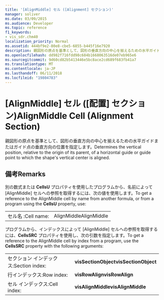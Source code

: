 ```yaml
---
title: '[AlignMiddle] セル ([Alignment] セクション)'
manager: soliver
ms.date: 03/09/2015
ms.audience: Developer
ms.topic: reference
f1_keywords:
- vis_sdr.chm40
localization_priority: Normal
ms.assetid: 444bf9e2-80e8-cbe5-6855-b445f16e7920
description: 親図形の原点を基準として、図形の垂直方向の中心を揃えるための水平ガイドまたはガイド点の垂直方向の位置を指定します。
ms.openlocfilehash: dd982f716fdd98c684b1668063516de07eb965e6
ms.sourcegitcommit: 9d60cd82b5413446e5bc8ace2cd689f683fb41a7
ms.translationtype: MT
ms.contentlocale: ja-JP
ms.lasthandoff: 06/11/2018
ms.locfileid: "19804783"
---
```

# <a name="alignmiddle-cell-alignment-section"></a><span data-ttu-id="04b5d-103">[AlignMiddle] セル ([配置] セクション)</span><span class="sxs-lookup"><span data-stu-id="04b5d-103">AlignMiddle Cell (Alignment Section)</span></span>

<span data-ttu-id="04b5d-104">親図形の原点を基準として、図形の垂直方向の中心を揃えるための水平ガイドまたはガイド点の垂直方向の位置を指定します。</span><span class="sxs-lookup"><span data-stu-id="04b5d-104">Determines the vertical position, relative to the origin of its parent, of a horizontal guide or guide point to which the shape's vertical center is aligned.</span></span>
  
## <a name="remarks"></a><span data-ttu-id="04b5d-105">備考</span><span class="sxs-lookup"><span data-stu-id="04b5d-105">Remarks</span></span>

<span data-ttu-id="04b5d-106">別の数式または **CellsU** プロパティを使用したプログラムから、名前によって [AlignMiddle] セルへの参照を取得するには、次の値を使用します。</span><span class="sxs-lookup"><span data-stu-id="04b5d-106">To get a reference to the AlignMiddle cell by name from another formula, or from a program using the **CellsU** property, use:</span></span> 
  
|||
|:-----|:-----|
| <span data-ttu-id="04b5d-107">セル名 :</span><span class="sxs-lookup"><span data-stu-id="04b5d-107">Cell name:</span></span>  <br/> | <span data-ttu-id="04b5d-108">AlignMiddle</span><span class="sxs-lookup"><span data-stu-id="04b5d-108">AlignMiddle</span></span>  <br/> |
   
<span data-ttu-id="04b5d-109">プログラムから、インデックスによって [AlignMiddle] セルへの参照を取得するには、**CellsSRC** プロパティを使用し、次の引数を指定します。</span><span class="sxs-lookup"><span data-stu-id="04b5d-109">To get a reference to the AlignMiddle cell by index from a program, use the **CellsSRC** property with the following arguments:</span></span> 
  
|||
|:-----|:-----|
| <span data-ttu-id="04b5d-110">セクション インデックス:</span><span class="sxs-lookup"><span data-stu-id="04b5d-110">Section index:</span></span>  <br/> |<span data-ttu-id="04b5d-111">**visSectionObject**</span><span class="sxs-lookup"><span data-stu-id="04b5d-111">**visSectionObject**</span></span> <br/> |
| <span data-ttu-id="04b5d-112">行インデックス:</span><span class="sxs-lookup"><span data-stu-id="04b5d-112">Row index:</span></span>  <br/> |<span data-ttu-id="04b5d-113">**visRowAlign**</span><span class="sxs-lookup"><span data-stu-id="04b5d-113">**visRowAlign**</span></span> <br/> |
| <span data-ttu-id="04b5d-114">セル インデックス:</span><span class="sxs-lookup"><span data-stu-id="04b5d-114">Cell index:</span></span>  <br/> |<span data-ttu-id="04b5d-115">**visAlignMiddle**</span><span class="sxs-lookup"><span data-stu-id="04b5d-115">**visAlignMiddle**</span></span> <br/> |
   

